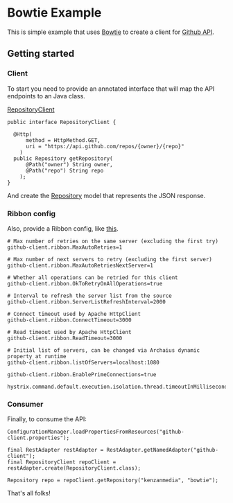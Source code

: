 # Bowtie Example

This is simple example that uses [Bowtie](https://github.com/kenzanmedia/bowtie) to create a client for [Github API](https://developer.github.com/v3/repos/).

## Getting started

### Client
To start you need to provide an annotated interface that will map the API endpoints to an Java class.


[RepositoryClient](src/main/java/com/kenzan/bowtie/example/github/client/RepositoryClient.java)
```
public interface RepositoryClient {

  @Http(
      method = HttpMethod.GET,
      uri = "https://api.github.com/repos/{owner}/{repo}"
    )
  public Repository getRepository(
      @Path("owner") String owner,
      @Path("repo") String repo
    );
}
```
And create the [Repository](src/main/java/com/kenzan/bowtie/example/github/model/Repository.java) model that represents the JSON response.

### Ribbon config

Also, provide a Ribbon config, like [this](src/main/resources/github-client.properties).

```
# Max number of retries on the same server (excluding the first try)
github-client.ribbon.MaxAutoRetries=1

# Max number of next servers to retry (excluding the first server)
github-client.ribbon.MaxAutoRetriesNextServer=1

# Whether all operations can be retried for this client
github-client.ribbon.OkToRetryOnAllOperations=true

# Interval to refresh the server list from the source
github-client.ribbon.ServerListRefreshInterval=2000

# Connect timeout used by Apache HttpClient
github-client.ribbon.ConnectTimeout=3000

# Read timeout used by Apache HttpClient
github-client.ribbon.ReadTimeout=3000

# Initial list of servers, can be changed via Archaius dynamic property at runtime
github-client.ribbon.listOfServers=localhost:1080

github-client.ribbon.EnablePrimeConnections=true

hystrix.command.default.execution.isolation.thread.timeoutInMilliseconds=30000
```
### Consumer

Finally, to consume the API:
```
ConfigurationManager.loadPropertiesFromResources("github-client.properties");

final RestAdapter restAdapter = RestAdapter.getNamedAdapter("github-client");
final RepositoryClient repoClient = restAdapter.create(RepositoryClient.class);

Repository repo = repoClient.getRepository("kenzanmedia", "bowtie");
```

That's all folks!
